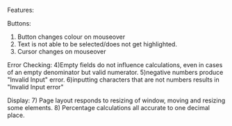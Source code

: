 Features:

Buttons:
1) Button changes colour on mouseover
2) Text is not able to be selected/does not get highlighted.
3) Cursor changes on mouseover

Error Checking:
4)Empty fields do not influence calculations, even in cases of an empty denominator but valid numerator.
5)negative numbers produce "Invalid Input" error.
6)inputting characters that are not numbers results in "Invalid Input error"

Display:
7) Page layout responds to resizing of window, moving and resizing some elements.
8) Percentage calculations all accurate to one decimal place.
